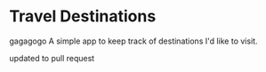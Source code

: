 # Travel Destinations
gagagogo
A simple app to keep track of destinations I'd like to visit.


updated to pull request